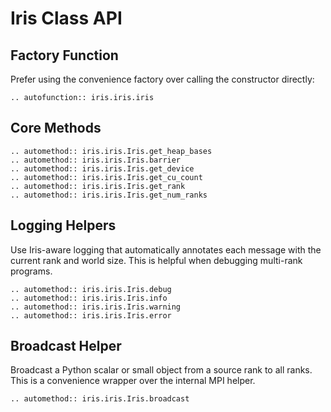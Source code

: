 # Iris Class API

## Factory Function

Prefer using the convenience factory over calling the constructor directly:

```{eval-rst}
.. autofunction:: iris.iris.iris
```

## Core Methods

```{eval-rst}
.. automethod:: iris.iris.Iris.get_heap_bases
.. automethod:: iris.iris.Iris.barrier
.. automethod:: iris.iris.Iris.get_device
.. automethod:: iris.iris.Iris.get_cu_count
.. automethod:: iris.iris.Iris.get_rank
.. automethod:: iris.iris.Iris.get_num_ranks
```

## Logging Helpers

Use Iris-aware logging that automatically annotates each message with the current rank and world size. This is helpful when debugging multi-rank programs.

```{eval-rst}
.. automethod:: iris.iris.Iris.debug
.. automethod:: iris.iris.Iris.info
.. automethod:: iris.iris.Iris.warning
.. automethod:: iris.iris.Iris.error
```


## Broadcast Helper

Broadcast a Python scalar or small object from a source rank to all ranks. This is a convenience wrapper over the internal MPI helper.

```{eval-rst}
.. automethod:: iris.iris.Iris.broadcast
```




